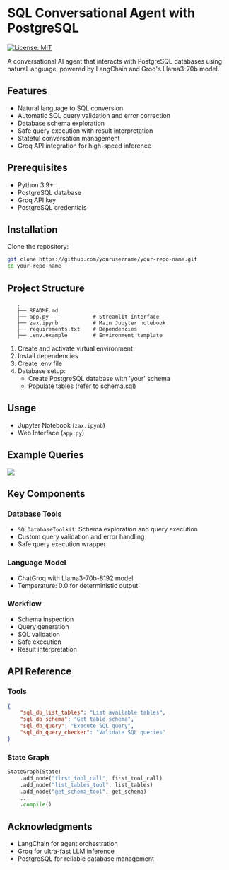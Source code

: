 
# SQL Conversational Agent with PostgreSQL

[![License: MIT](https://img.shields.io/badge/License-MIT-yellow.svg)](https://opensource.org/licenses/MIT)

A conversational AI agent that interacts with PostgreSQL databases using natural language, powered by LangChain and Groq's Llama3-70b model.

## Features

- Natural language to SQL conversion
- Automatic SQL query validation and error correction
- Database schema exploration
- Safe query execution with result interpretation
- Stateful conversation management
- Groq API integration for high-speed inference

## Prerequisites

- Python 3.9+
- PostgreSQL database
- Groq API key
- PostgreSQL credentials

## Installation

Clone the repository:
```bash
git clone https://github.com/yourusername/your-repo-name.git
cd your-repo-name
```

## Project Structure
```
   .
   ├── README.md
   ├── app.py              # Streamlit interface
   ├── zax.ipynb           # Main Jupyter notebook
   ├── requirements.txt    # Dependencies
   ├── .env.example        # Environment template
```

1. Create and activate virtual environment  
2. Install dependencies  
3. Create .env file  
4. Database setup:  
   - Create PostgreSQL database with 'your' schema  
   - Populate tables (refer to schema.sql)  

## Usage

- Jupyter Notebook (`zax.ipynb`)
- Web Interface (`app.py`)

## Example Queries

![](codeimage/D:\nl2sql_project\codeimage\code.png)

## Key Components

### Database Tools

- `SQLDatabaseToolkit`: Schema exploration and query execution  
- Custom query validation and error handling  
- Safe query execution wrapper  

### Language Model

- ChatGroq with Llama3-70b-8192 model  
- Temperature: 0.0 for deterministic output  

### Workflow

- Schema inspection  
- Query generation  
- SQL validation  
- Safe execution  
- Result interpretation  

## API Reference

### Tools
```json
{
    "sql_db_list_tables": "List available tables",
    "sql_db_schema": "Get table schema",
    "sql_db_query": "Execute SQL query",
    "sql_db_query_checker": "Validate SQL queries"
}
```

### State Graph
```python
StateGraph(State)
    .add_node("first_tool_call", first_tool_call)
    .add_node("list_tables_tool", list_tables)
    .add_node("get_schema_tool", get_schema)
    ...
    .compile()
```

## Acknowledgments

- LangChain for agent orchestration  
- Groq for ultra-fast LLM inference  
- PostgreSQL for reliable database management  
